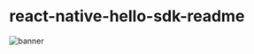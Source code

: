 # react-native-hello-sdk-readme
![banner](https://github.com/user-attachments/assets/df7fd0ce-b140-4fd1-98db-f33d2c70f2de)
